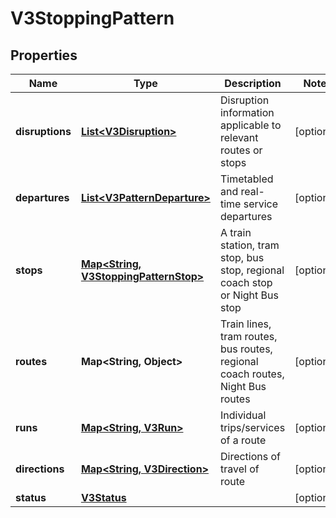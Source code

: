 

# V3StoppingPattern


## Properties

| Name | Type | Description | Notes |
|------------ | ------------- | ------------- | -------------|
|**disruptions** | [**List&lt;V3Disruption&gt;**](V3Disruption.md) | Disruption information applicable to relevant routes or stops |  [optional] |
|**departures** | [**List&lt;V3PatternDeparture&gt;**](V3PatternDeparture.md) | Timetabled and real-time service departures |  [optional] |
|**stops** | [**Map&lt;String, V3StoppingPatternStop&gt;**](V3StoppingPatternStop.md) | A train station, tram stop, bus stop, regional coach stop or Night Bus stop |  [optional] |
|**routes** | **Map&lt;String, Object&gt;** | Train lines, tram routes, bus routes, regional coach routes, Night Bus routes |  [optional] |
|**runs** | [**Map&lt;String, V3Run&gt;**](V3Run.md) | Individual trips/services of a route |  [optional] |
|**directions** | [**Map&lt;String, V3Direction&gt;**](V3Direction.md) | Directions of travel of route |  [optional] |
|**status** | [**V3Status**](V3Status.md) |  |  [optional] |



